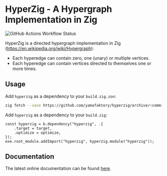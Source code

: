 # HyperZig - A Hypergraph Implementation in Zig

![GitHub Actions Workflow Status](https://img.shields.io/github/actions/workflow/status/yamafaktory/hyperzig/ci.yml?branch=main&style=flat-square)

HyperZig is a directed hypergraph implementation in Zig (https://en.wikipedia.org/wiki/Hypergraph):

- Each hyperedge can contain zero, one (unary) or multiple vertices.
- Each hyperedge can contain vertices directed to themselves one or more times.

## Usage

Add `hyperzig` as a dependency to your `build.zig.zon`:

```sh
zig fetch --save https://github.com/yamafaktory/hyperzig/archive/<commit-hash>.tar.gz
```

Add `hyperzig` as a dependency to your `build.zig`:

```zig
const hyperzig = b.dependency("hyperzig", .{
    .target = target,
    .optimize = optimize,
});
exe.root_module.addImport("hyperzig", hyperzig.module("hyperzig"));
```

## Documentation

The latest online documentation can be found [here](https://yamafaktory.github.io/hyperzig/).
